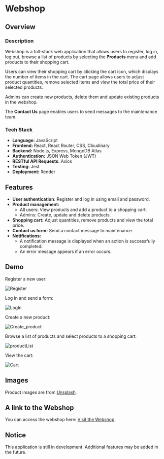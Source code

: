 # Webshop

## Overview
### Description
Webshop is a full-stack web application that allows users to register, log in, log out, browse a list of products by selecting the **Products** menu and add products to their shopping cart.  

Users can view their shopping cart by clicking the cart icon, which displays the number of items in the cart. The cart page allows users to adjust product quantities, remove selected items and view the total price of their selected products.  

Admins can create new products, delete them and update existing products in the webshop.  

The **Contact Us** page enables users to send messages to the maintenance team.  

### Tech Stack
- **Language:** JavaScript  
- **Frontend:** React, React Router, CSS, Cloudinary
- **Backend:** Node.js, Express, MongoDB Atlas
- **Authentication:** JSON Web Token (JWT)  
- **RESTful API Requests:** Axios  
- **Testing:** Jest
- **Deployment:** Render

## Features
- **User authentication:** Register and log in using email and password.  
- **Product management:**  
  - All users: View products and add a product to a shopping cart. 
  - Admins: Create, update and delete products.  
- **Shopping cart:** Adjust quantities, remove products and view the total price.
- **Contact us form:** Send a contact message to maintenance.
- **Notifications:**  
  - A notification message is displayed when an action is successfully completed.  
  - An error message appears if an error occurs.    

## Demo
Register a new user:

![Register](https://github.com/user-attachments/assets/7cc830fe-b0f0-4228-96a2-5f442b10cdd0)

Log in and send a form:

![LogIn](https://github.com/user-attachments/assets/33cc1ce4-7e68-4827-9ab6-7e7a6b949f14)

Create a new product:

![Create_product](https://github.com/user-attachments/assets/66294b7b-6e8b-4172-9dd4-2fcda7dbbe4a)

Browse a list of products and select products to a shopping cart:

![productList](https://github.com/user-attachments/assets/4f2010bc-b760-40ba-91cf-a150217aaa57)

View the cart:

![Cart](https://github.com/user-attachments/assets/2b99f7e8-ffcc-4ede-ac5e-3006867c2807)

## Images
Product images are from [Unsplash](https://unsplash.com/).

## A link to the Webshop
You can access the webshop here: [Visit the Webshop](https://webshop-dzsm.onrender.com).

## Notice  
This application is still in development. Additional features may be added in the future.
